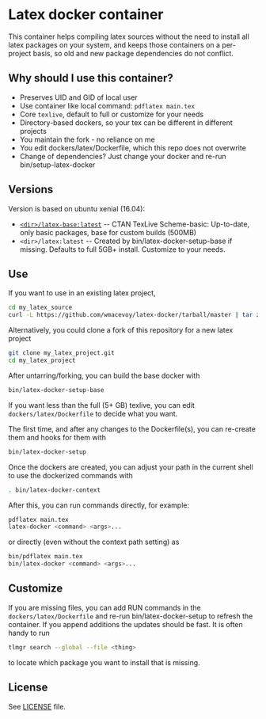 Latex docker container 
======================

This container helps compiling latex sources without the need to install all latex packages on your system, and keeps those containers
on a per-project basis, so old and new package dependencies do not conflict.

Why should I use this container?
-----
- Preserves UID and GID of local user
- Use container like local command: `pdflatex main.tex`
- Core `texlive`, default to full or customize for your needs
- Directory-based dockers, so your tex can be different in different projects
- You maintain the fork - no reliance on me
- You edit dockers/latex/Dockerfile, which this repo does not overwrite
- Change of dependencies? Just change your docker and re-run bin/setup-latex-docker

Versions
--------
Version is based on ubuntu xenial (16.04):

- [`<dir>/latex-base:latest`](dockers/latex-base/Dockerfile)
-- CTAN TexLive Scheme-basic: Up-to-date, only basic packages, base for custom builds (500MB)
- `<dir>/latex:latest`
-- Created by bin/latex-docker-setup-base if missing.  Defaults to full 5GB+ install.  Customize to your needs.

Use
------------

If you want to use in an existing latex project,
```bash
cd my_latex_source
curl -L https://github.com/wmacevoy/latex-docker/tarball/master | tar zx --strip=1 --exclude README.md --exclude LICENSE
```
Alternatively, you could clone a fork of this repository for a new latex project
```bash
git clone my_latex_project.git
cd my_latex_project
```

After untarring/forking, you can build the base docker with
```bash
bin/latex-docker-setup-base
```
If you want less than the full (5+ GB) texlive, you can edit `dockers/latex/Dockerfile` to decide what you want.

The first time, and after any changes to the Dockerfile(s), you can re-create them and hooks for them with
```bash
bin/latex-docker-setup
```

Once the dockers are created, you can adjust your path in the current shell to use the dockerized commands with
```bash
. bin/latex-docker-context
```
After this, you can run commands directly, for example:
```bash
pdflatex main.tex
latex-docker <command> <args>...
```
or directly (even without the context path setting) as
```bash
bin/pdflatex main.tex
bin/latex-docker <command> <args>...
```

Customize
---------

If you are missing files, you can add RUN commands in the `dockers/latex/Dockerfile` and re-run bin/latex-docker-setup to refresh the container.  If you append additions the updates should be fast.  It is often handy to run

```bash
tlmgr search --global --file <thing>
```

to locate which package you want to install that is missing.

License
-------

See [LICENSE](LICENSE) file.
